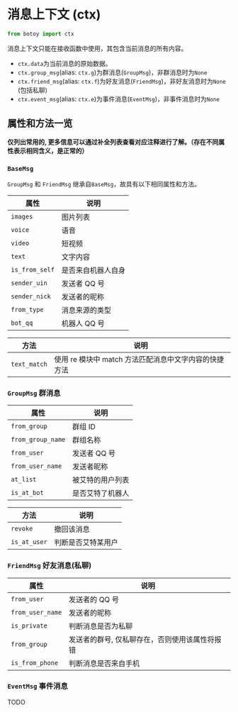 # 消息上下文 (ctx)

```python
from botoy import ctx
```

消息上下文只能在接收函数中使用，其包含当前消息的所有内容。

- `ctx.data`为当前消息的原始数据。
- `ctx.group_msg`(alias: `ctx.g`)为群消息(`GroupMsg`)，非群消息时为`None`
- `ctx.friend_msg`(alias: `ctx.f`)为好友消息(`FriendMsg`)，非好友消息时为`None` (包括私聊)
- `ctx.event_msg`(alias: `ctx.e`)为事件消息(`EventMsg`)，非事件消息时为`None`

## 属性和方法一览

**仅列出常用的, 更多信息可以通过补全列表查看对应注释进行了解。（存在不同属性表示相同含义，是正常的）**

### `BaseMsg`

`GroupMsg` 和 `FriendMsg` 继承自`BaseMsg`，故具有以下相同属性和方法。

| 属性           | 说明               |
| -------------- | ------------------ |
| `images`       | 图片列表           |
| `voice`        | 语音               |
| `video`        | 短视频             |
| `text`         | 文字内容           |
| `is_from_self` | 是否来自机器人自身 |
| `sender_uin`   | 发送者 QQ 号       |
| `sender_nick`  | 发送者的昵称       |
| `from_type`    | 消息来源的类型     |
| `bot_qq`       | 机器人 QQ 号       |

| 方法         | 说明                                                  |
| ------------ | ----------------------------------------------------- |
| `text_match` | 使用 re 模块中 match 方法匹配消息中文字内容的快捷方法 |

### `GroupMsg` 群消息

| 属性              | 说明             |
| ----------------- | ---------------- |
| `from_group`      | 群组 ID          |
| `from_group_name` | 群组名称         |
| `from_user`       | 发送者 QQ 号     |
| `from_user_name`  | 发送者昵称       |
| `at_list`         | 被艾特的用户列表 |
| `is_at_bot`       | 是否艾特了机器人 |

| 方法         | 说明               |
| ------------ | ------------------ |
| `revoke`     | 撤回该消息         |
| `is_at_user` | 判断是否艾特某用户 |

### `FriendMsg` 好友消息(私聊)

| 属性             | 说明                                           |
| ---------------- | ---------------------------------------------- |
| `from_user`      | 发送者的 QQ 号                                 |
| `from_user_name` | 发送者的昵称                                   |
| `is_private`     | 判断消息是否为私聊                             |
| `from_group`     | 发送者的群号, 仅私聊存在，否则使用该属性将报错 |
| `is_from_phone`  | 判断消息是否来自手机                           |

### `EventMsg` 事件消息

TODO
